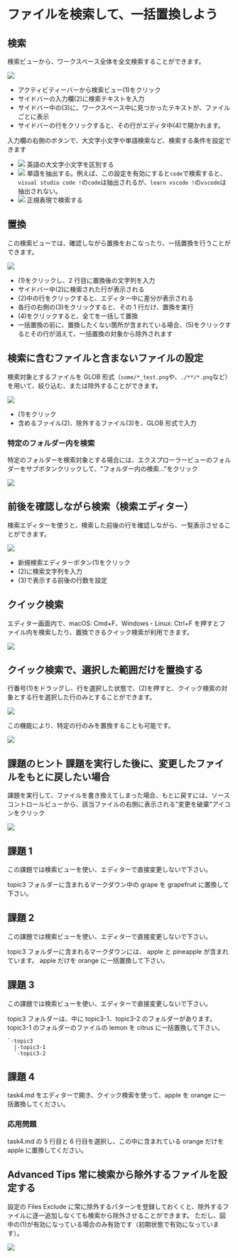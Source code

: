# ファイルを検索して、一括置換しよう

## 検索

検索ビューから、ワークスペース全体を全文検索することができます。

![](simple_search.png)

- アクティビティーバーから検索ビュー(1)をクリック
- サイドバーの入力欄(2)に検索テキストを入力
- サイドバー中の(3)に、ワークスペース中に見つかったテキストが、ファイルごとに表示
- サイドバーの行をクリックすると、その行がエディタ中(4)で開かれます。

入力欄の右側のボタンで、大文字小文字や単語検索など、検索する条件を設定できます

- ![](case_sensitive.png) 英語の大文字小文字を区別する
- ![](word.png) 単語を抽出する。例えば、この設定を有効にすると`code`で検索すると、`visual studio code !`の`code`は抽出されるが、`learn vscode !`の`vscode`は抽出されない。
- ![](regular_expression.png) 正規表現で検索する

## 置換

この検索ビューでは、確認しながら置換をおこなったり、一括置換を行うことができます。

![](replace.png)

- (1)をクリックし、2 行目に置換後の文字列を入力
- サイドバー中(2)に検索された行が表示される
- (2)中の行をクリックすると、エディター中に差分が表示される
- 各行の右側の(3)をクリックすると、その 1 行だけ、置換を実行
- (4)をクリックすると、全てを一括して置換
- 一括置換の前に、置換したくない箇所が含まれている場合、(5)をクリックするとその行が消えて、一括置換の対象から除外されます

## 検索に含むファイルと含まないファイルの設定

検索対象とするファイルを GLOB 形式（`some/*_test.png`や、`./**/*.png`など）を用いて、絞り込む、または除外することができます。

![](include_exclude.png)

- (1)をクリック
- 含めるファイル(2)、除外するファイル(3)を、GLOB 形式で入力

### 特定のフォルダー内を検索

特定のフォルダーを検索対象とする場合には、エクスプローラービューのフォルダーをサブボタンクリックして、"フォルダー内の検索..."をクリック

![](directory_search.png)

## 前後を確認しながら検索（検索エディター）

検索エディターを使うと、検索した前後の行を確認しながら、一覧表示させることができます。

![](showing_multi_lines.png)

- 新規検索エディターボタン(1)をクリック
- (2)に検索文字列を入力
- (3)で表示する前後の行数を設定

## クイック検索

エディター画面内で、macOS: Cmd+F、Windows・Linux: Ctrl+F を押すとファイル内を検索したり、置換できるクイック検索が利用できます。

![](quick_search.png)

## クイック検索で、選択した範囲だけを置換する

行番号(1)をドラッグし、行を選択した状態で、(2)を押すと、クイック検索の対象とする行を選択した行のみとすることができます。

![](search_selection1.png)

この機能により、特定の行のみを置換することも可能です。

![](search_selection2.png)

## 課題のヒント 課題を実行した後に、変更したファイルをもとに戻したい場合

課題を実行して、ファイルを書き換えてしまった場合、もとに戻すには、ソースコントロールビューから、該当ファイルの右側に表示される"変更を破棄"アイコンをクリック

![](revert_task.png)

## 課題 1

この課題では検索ビューを使い、エディターで直接変更しないで下さい。

topic3 フォルダーに含まれるマークダウン中の grape を grapefruit に置換して下さい。

## 課題 2

この課題では検索ビューを使い、エディターで直接変更しないで下さい。

topic3 フォルダーに含まれるマークダウンには、 apple と pineapple が含まれています。
apple だけを orange に一括置換して下さい。

## 課題 3

この課題では検索ビューを使い、エディターで直接変更しないで下さい。

topic3 フォルダーは、中に topic3-1、topic3-2 のフォルダーがあります。
topic3-1 のフォルダーのファイルの lemon を citrus に一括置換して下さい。

```
`-topic3
  |-topic3-1
  `-topic3-2
```

## 課題 4

task4.md をエディターで開き、クイック検索を使って、apple を orange に一括置換してください。

### 応用問題

task4.md の 5 行目と 6 行目を選択し、この中に含まれている orange だけを apple に置換してください。

## Advanced Tips 常に検索から除外するファイルを設定する

設定の Files Exclude に常に除外するパターンを登録しておくくと、除外するファイルに逐一追加しなくても検索から除外させることができます。
ただし、図中の(1)が有効になっている場合のみ有効です（初期状態で有効になっています）。

![](files_exclude.png)
